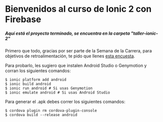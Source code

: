 # Bienvenidos al curso de Ionic 2 con Firebase

##### Aquí está el proyecto terminado, se encuentra en la carpeta "taller-ionic-2"

Primero que todo, gracias por ser parte de la Semana de la Carrera, para objetivos de retroalimentación, te pido que llenes [esta encuesta](https://goo.gl/forms/oCRwYteXaPVsGF5Z2).

Para probarlo, les sugiero que instalen Android Studio o Genymotion y corran los siguientes comandos:

```
$ ionic platform add android
$ ionic build android
$ ionic run android # Si usas Genymotion
$ ionic emulate android # Si usas Android Studio
```

Para generar el .apk debes correr los siguientes comandos:

```
$ cordova plugin rm cordova-plugin-console
$ cordova build --release android
```